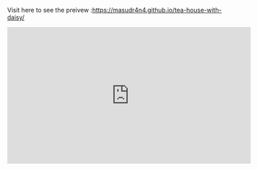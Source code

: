 
Visit here to see the preivew :https://masudr4n4.github.io/tea-house-with-daisy/

<iframe width="560" height="315" src="https://www.youtube.com/embed/u4bx9u2f6iE?si=tZZT3eiE_gAai7mV" title="YouTube video player" frameborder="0" allow="accelerometer; autoplay; clipboard-write; encrypted-media; gyroscope; picture-in-picture; web-share" referrerpolicy="strict-origin-when-cross-origin" allowfullscreen></iframe>
